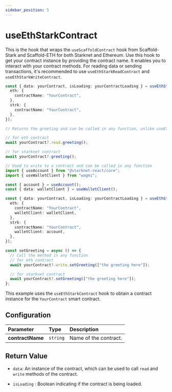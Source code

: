 ```yaml
---
sidebar_position: 5
---
```


# useEthStarkContract

This is the hook that wraps the `useScaffoldContract` hook from Scaffold-Stark and Scaffold-ETH for both Starknet and Ethereum. Use this hook to get your contract instance by providing the contract name. It enables you to interact with your contract methods.
For reading data or sending transactions, it's recommended to use `useEthStarkReadContract` and `useEthStarkWriteContract`.

```ts
const { data: yourContract, isLoading: yourContractLoading } = useEthStarkContract({
  eth: {
    contractName: "YourContract",
  },
  strk: {
    contractName: "YourContract",
  },
});

// Returns the greeting and can be called in any function, unlike useEthStarkReadContract

// for eth contract
await yourContract?.read.greeting();

// for starknet contract
await yourContract?.greeting();

// Used to write to a contract and can be called in any function
import { useAccount } from "@starknet-react/core";
import { useWalletClient } from "wagmi";

const { account } = useAccount();
const { data: walletClient } = useWalletClient();

const { data: yourContract, isLoading: yourContractLoading } = useEthStarkContract({
  eth: {
    contractName: "YourContract",
    walletClient: walletClient,
  },
  strk: {
    contractName: "YourContract",
    walletClient: account,
  },
});

const setGreeting = async () => {
  // Call the method in any function
  // for eth contract
  await yourContract?.write.setGreeting(["the greeting here"]);

  // for starknet contract
  await yourContract?.setGreeting(["the greeting here"]);
};
```

This example uses the `useEthStarkContract` hook to obtain a contract instance for the `YourContract` smart contract.

## Configuration

| Parameter        | Type     | Description           |
| :--------------- | :------- | :-------------------- |
| **contractName** | `string` | Name of the contract. |

## Return Value

- `data`: An instance of the contract, which can be used to call `read` and `write` methods of the contract.

- `isLoading` : Boolean indicating if the contract is being loaded.
